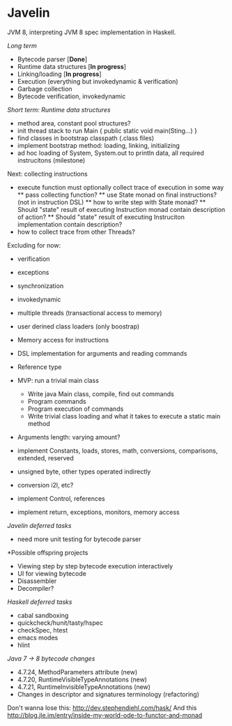 Javelin
=======
JVM 8, interpreting JVM 8 spec implementation in Haskell.

*Long term*
* Bytecode parser [**Done**]
* Runtime data structures [**In progress**]
* Linking/loading [**In progress**]
* Execution (everything but invokedynamic & verification)
* Garbage collection
* Bytecode verification, invokedynamic

*Short term: Runtime data structures*
* method area, constant pool structures?
* init thread stack to run Main { public static void main(Sting...) }
* find classes in bootstrap classpath (.class files)
* implement bootstrap method: loading, linking, initializing
* ad hoc loading of System, System.out to println data, all required instrucitons (milestone)

Next: collecting instructions
* execute function must optionally collect trace of execution in some way
 ** pass collecting function?
 ** use State monad on final instructions? (not in instruction DSL)
 ** how to write step with State monad?
 ** Should "state" result of executing Instruction monad contain description of action?
 ** Should "state" result of executing Instruciton implementation contain description?
* how to collect trace from other Threads?

Excluding for now:
* verification
* exceptions
* synchronization
* invokedynamic
* multiple threads (transactional access to memory)
* user derined class loaders (only boostrap)

* Memory access for instructions
* DSL implementation for arguments and reading commands
* Reference type
* MVP: run a trivial main class
    * Write java Main class, compile, find out commands
    * Program commands
    * Program execution of commands
    * Write trivial class loading and what it takes to execute a static main method

* Arguments length: varying amount?
* implement Constants, loads, stores, math, conversions, comparisons, extended, reserved
* unsigned byte, other types operated indirectly
* conversion i2l, etc?
* implement Control, references
* implement return, exceptions, monitors, memory access

*Javelin deferred tasks*
* need more unit testing for bytecode parser

*Possible offspring projects
* Viewing step by step bytecode execution interactively
* UI for viewing bytecode
* Disassembler
* Decompiler?

*Haskell deferred tasks*
* cabal sandboxing
* quickcheck/hunit/tasty/hspec
* checkSpec, htest
* emacs modes
* hlint

*Java 7 -> 8 bytecode changes*
* 4.7.24, MethodParameters attribute (new)
* 4.7.20, RuntimeVisibleTypeAnnotations (new)
* 4.7.21, RuntimeInvisibleTypeAnnotations (new)
* Changes in descriptor and signatures terminology (refactoring)

Don't wanna lose this: http://dev.stephendiehl.com/hask/
And this http://blog.jle.im/entry/inside-my-world-ode-to-functor-and-monad